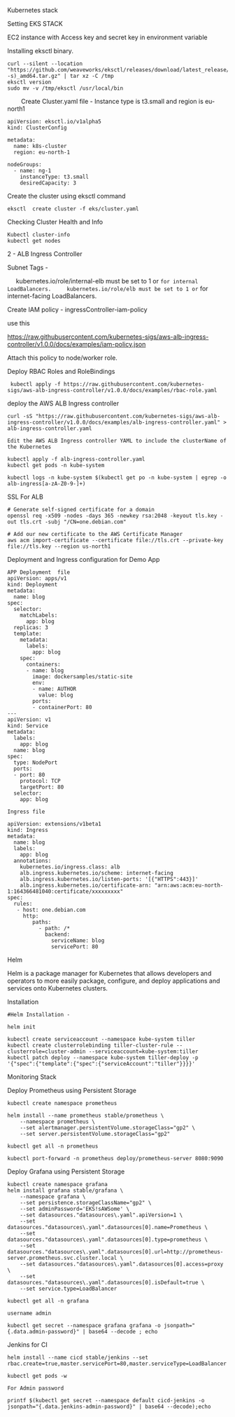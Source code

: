 Kubernetes stack

Setting EKS STACK

EC2 instance with Access key and secret key in environment variable 

Installing eksctl binary.


```
curl --silent --location "https://github.com/weaveworks/eksctl/releases/download/latest_release/eksctl_$(uname -s)_amd64.tar.gz" | tar xz -C /tmp
eksctl version
sudo mv -v /tmp/eksctl /usr/local/bin
```
       
Create Cluster.yaml file - Instance type is t3.small and region is eu-north1

```
apiVersion: eksctl.io/v1alpha5
kind: ClusterConfig

metadata:
  name: k8s-cluster
  region: eu-north-1

nodeGroups:
  - name: ng-1
    instanceType: t3.small
    desiredCapacity: 3
```

Create the cluster using eksctl command 

```
eksctl  create cluster -f eks/cluster.yaml
```

Checking Cluster Health and Info 

```
Kubectl cluster-info
kubectl get nodes 

```


2 - ALB Ingress Controller 

Subnet Tags - 

     kubernetes.io/role/internal-elb must be set to 1 or `` for internal LoadBalancers.
    kubernetes.io/role/elb must be set to 1 or `` for internet-facing LoadBalancers.

Create IAM policy - ingressController-iam-policy

use this 

https://raw.githubusercontent.com/kubernetes-sigs/aws-alb-ingress-controller/v1.0.0/docs/examples/iam-policy.json

Attach this policy to node/worker role.

Deploy RBAC Roles and RoleBindings

```
 kubectl apply -f https://raw.githubusercontent.com/kubernetes-sigs/aws-alb-ingress-controller/v1.0.0/docs/examples/rbac-role.yaml
```

deploy the AWS ALB Ingress controller
```
curl -sS "https://raw.githubusercontent.com/kubernetes-sigs/aws-alb-ingress-controller/v1.0.0/docs/examples/alb-ingress-controller.yaml" > alb-ingress-controller.yaml

Edit the AWS ALB Ingress controller YAML to include the clusterName of the Kubernetes

kubectl apply -f alb-ingress-controller.yaml
kubectl get pods -n kube-system

kubectl logs -n kube-system $(kubectl get po -n kube-system | egrep -o alb-ingress[a-zA-Z0-9-]+)
```


SSL For ALB 

```
# Generate self-signed certificate for a domain
openssl req -x509 -nodes -days 365 -newkey rsa:2048 -keyout tls.key -out tls.crt -subj "/CN=one.debian.com"

# Add our new certificate to the AWS Certificate Manager
aws acm import-certificate --certificate file://tls.crt --private-key file://tls.key --region us-north1

```

Deployment and Ingress configuration for Demo App
```
APP Deployment  file
apiVersion: apps/v1
kind: Deployment
metadata:
  name: blog
spec:
  selector:
    matchLabels:
      app: blog
  replicas: 3
  template:
    metadata:
      labels:
        app: blog
    spec:
      containers:
      - name: blog
        image: dockersamples/static-site
        env:
        - name: AUTHOR
          value: blog
        ports:
        - containerPort: 80
---
apiVersion: v1
kind: Service
metadata:
  labels:
    app: blog
  name: blog
spec:
  type: NodePort
  ports:
  - port: 80
    protocol: TCP
    targetPort: 80
  selector:
    app: blog

Ingress file

apiVersion: extensions/v1beta1
kind: Ingress
metadata:
  name: blog
  labels:
    app: blog
  annotations:
    kubernetes.io/ingress.class: alb
    alb.ingress.kubernetes.io/scheme: internet-facing
    alb.ingress.kubernetes.io/listen-ports: '[{"HTTPS":443}]'
    alb.ingress.kubernetes.io/certificate-arn: "arn:aws:acm:eu-north-1:164366481040:certificate/xxxxxxxxx"
spec:
  rules:
   - host: one.debian.com
     http:
        paths:
          - path: /*
            backend:
              serviceName: blog
              servicePort: 80
```


Helm

Helm is a package manager for Kubernetes that allows developers and operators to more easily package, configure, and deploy applications and services onto Kubernetes clusters.



Installation 

```
#Helm Installation -

helm init

kubectl create serviceaccount --namespace kube-system tiller
kubectl create clusterrolebinding tiller-cluster-rule --clusterrole=cluster-admin --serviceaccount=kube-system:tiller
kubectl patch deploy --namespace kube-system tiller-deploy -p '{"spec":{"template":{"spec":{"serviceAccount":"tiller"}}}}'
```


Monitoring Stack 

Deploy Prometheus using Persistent Storage

```
kubectl create namespace prometheus

helm install --name prometheus stable/prometheus \
    --namespace prometheus \
    --set alertmanager.persistentVolume.storageClass="gp2" \
    --set server.persistentVolume.storageClass="gp2"

kubectl get all -n prometheus

kubectl port-forward -n prometheus deploy/prometheus-server 8080:9090

```

Deploy Grafana using Persistent Storage

```
kubectl create namespace grafana
helm install grafana stable/grafana \
    --namespace grafana \
    --set persistence.storageClassName="gp2" \
    --set adminPassword='EKS!sAWSome' \
    --set datasources."datasources\.yaml".apiVersion=1 \
    --set datasources."datasources\.yaml".datasources[0].name=Prometheus \
    --set datasources."datasources\.yaml".datasources[0].type=prometheus \
    --set datasources."datasources\.yaml".datasources[0].url=http://prometheus-server.prometheus.svc.cluster.local \
    --set datasources."datasources\.yaml".datasources[0].access=proxy \
    --set datasources."datasources\.yaml".datasources[0].isDefault=true \
    --set service.type=LoadBalancer

kubectl get all -n grafana

username admin

kubectl get secret --namespace grafana grafana -o jsonpath="{.data.admin-password}" | base64 --decode ; echo
```

Jenkins for CI

```
helm install --name cicd stable/jenkins --set rbac.create=true,master.servicePort=80,master.serviceType=LoadBalancer

kubectl get pods -w

For Admin password 

printf $(kubectl get secret --namespace default cicd-jenkins -o jsonpath="{.data.jenkins-admin-password}" | base64 --decode);echo

```
